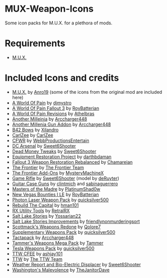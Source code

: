 # MUX-Weapon-Icons
Some icon packs for M.U.X. for a plethora of mods.
# Requirements
- [M.U.X.](https://www.nexusmods.com/newvegas/mods/80642)
# Included Icons and credits
- [M.U.X.](https://www.nexusmods.com/newvegas/mods/80642) by [Anro19](https://www.nexusmods.com/newvegas/users/139482288) (some of the icons from the original mod are included here)
- [A World Of Pain](https://www.nexusmods.com/newvegas/mods/38719) by [djmystro](https://www.nexusmods.com/newvegas/users/1080388)
- [A World Of Pain Fallout 3](https://www.nexusmods.com/newvegas/mods/66265) by [RoyBatterian](https://www.nexusmods.com/newvegas/users/7481963)
- [A World Of Pain Revisions](https://www.nexusmods.com/newvegas/mods/76133) by [Athelbras](https://www.nexusmods.com/newvegas/users/7481963)
- [Another Milleinia](https://www.nexusmods.com/newvegas/mods/76133) by [Arccharger448](https://www.nexusmods.com/newvegas/users/89566488)
- [Another Millenia Gun Addon](https://www.nexusmods.com/newvegas/mods/77358) by [Arccharger448](https://www.nexusmods.com/newvegas/users/89566488)
- [B42 Bows](https://www.nexusmods.com/newvegas/mods/79786) by [Xilandro](https://www.nexusmods.com/newvegas/users/1417653)
- [CarlZee](https://www.nexusmods.com/newvegas/mods/77320) by [CarlZee](https://www.nexusmods.com/newvegas/users/98667098)
- [CFWR](https://www.nexusmods.com/newvegas/mods/73805) by [WebbProductionsEntertain](https://www.nexusmods.com/newvegas/users/63424201)
- [DC Arsenal](https://www.nexusmods.com/newvegas/mods/73152) by [Sweet6Shooter](https://www.nexusmods.com/newvegas/users/2443503)
- [Dead Money Tweaks](https://www.nexusmods.com/newvegas/mods/72139) by [Sweet6Shooter](https://www.nexusmods.com/newvegas/users/2443503)
- [Equipment Restoration Project](https://www.nexusmods.com/newvegas/mods/43875) by [darthbdaman](https://www.nexusmods.com/newvegas/users/2734837)
- [Fallout 3 Weapon Restoration Rebalanced](https://www.nexusmods.com/newvegas/mods/74064) by [Chamareian](https://www.nexusmods.com/newvegas/users/26186214)
- [The Frontier](https://www.nexusmods.com/newvegas/mods/68009) by [The Frontier Team](https://www.falloutthefrontier.com/)
- [The Frontier Add-Ons](https://www.nexusmods.com/newvegas/mods/71201) by [MysteryMachineX](https://www.nexusmods.com/newvegas/users/3123107)
- [Game Rifle](https://www.nexusmods.com/newvegas/mods/76433) by [Sweet6Shooter](https://www.nexusmods.com/newvegas/users/2443503) (model by [deRuyter](https://www.nexusmods.com/newvegas/users/1524024))
- [Guitar Case Guns](https://www.nexusmods.com/newvegas/mods/55616) by [clintmich](https://www.nexusmods.com/newvegas/users/1520317) and [sabinaguerrero](https://www.nexusmods.com/newvegas/users/84156683)
- [Masters of the Madre](https://www.nexusmods.com/newvegas/mods/72107) by [PlatinumShad0w](https://www.nexusmods.com/newvegas/users/40672115)
- [New Vegas Bounties I LE](https://www.nexusmods.com/newvegas/mods/77108) by [RoyBatterian](https://www.nexusmods.com/newvegas/users/7481963)
- [Photon Laser Weapon Pack](https://www.nexusmods.com/newvegas/mods/64384) by [quicksilver500](https://www.nexusmods.com/newvegas/users/39745560)
- [Rebuild The Capital](https://www.nexusmods.com/newvegas/mods/68030) by [hman101](https://www.nexusmods.com/newvegas/users/54419987)
- [RX Utility Tools](https://www.nexusmods.com/newvegas/mods/76414) by [RetralRX](https://www.nexusmods.com/newvegas/users/73815888)
- [Salt Lake Stories](https://www.nexusmods.com/newvegas/mods/63332) by [Yossarian22](https://www.nexusmods.com/newvegas/users/99671)
- [Salt Lake Stories Improvements](https://www.nexusmods.com/newvegas/mods/75667) by [friendlynonmurderingsort](https://www.nexusmods.com/newvegas/users/53471816)
- [Scottmack's Weapons Redone](https://www.nexusmods.com/newvegas/mods/72529) by [Qolore7](https://www.nexusmods.com/newvegas/users/26289839)
- [Supplementary Weapons Pack](https://www.nexusmods.com/newvegas/mods/75890) by [quicksilver500](https://www.nexusmods.com/newvegas/users/39745560)
- [Tactapack](https://www.nexusmods.com/newvegas/mods/80219) by [Arccharger448](https://www.nexusmods.com/newvegas/users/89566488)
- [Tammer's Weapons Mega Pack](http://fallout.firedrakecreative.com/doku.php?id=weapons) by [Tammer](https://fallout.firedrakecreative.com/doku.php)
- [Tesla Weapons Pack](https://www.nexusmods.com/newvegas/mods/62525) by [quicksilver500](https://www.nexusmods.com/newvegas/users/39745560)
- [TTW CFEE](https://www.nexusmods.com/newvegas/mods/73827) by [ashjay101](https://www.nexusmods.com/newvegas/users/15047899)
- [TTW](https://taleoftwowastelands.com/) by [The TTW Team](https://taleoftwowastelands.com/)
- [Weather Report and Bio-Electric Displacer](https://www.nexusmods.com/newvegas/mods/76961) by [Sweet6Shooter](https://www.nexusmods.com/newvegas/users/2443503)
- [Washington's Malevolence](https://www.nexusmods.com/newvegas/mods/75027) by [TheJanitorDave](https://www.nexusmods.com/newvegas/users/179387130)
